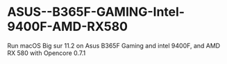 # ASUS--B365F-GAMING-Intel-9400F-AMD-RX580
Run macOS Big sur 11.2 on Asus B365F Gaming and intel 9400F, and AMD RX 580 with Opencore 0.7.1
